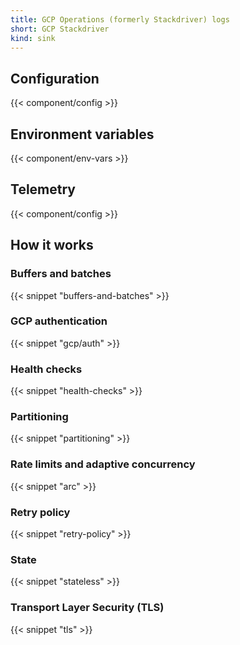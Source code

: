 ```yaml
---
title: GCP Operations (formerly Stackdriver) logs
short: GCP Stackdriver
kind: sink
---
```


## Configuration

{{< component/config >}}

## Environment variables

{{< component/env-vars >}}

## Telemetry

{{< component/config >}}

## How it works

### Buffers and batches

{{< snippet "buffers-and-batches" >}}

### GCP authentication

{{< snippet "gcp/auth" >}}

### Health checks

{{< snippet "health-checks" >}}

### Partitioning

{{< snippet "partitioning" >}}

### Rate limits and adaptive concurrency

{{< snippet "arc" >}}

### Retry policy

{{< snippet "retry-policy" >}}

### State

{{< snippet "stateless" >}}

### Transport Layer Security (TLS)

{{< snippet "tls" >}}
